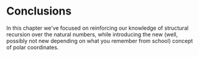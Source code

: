 # Conclusions

In this chapter we've focused on reinforcing our knowledge of structural recursion over the natural numbers, while introducing the new (well, possibly not new depending on what you remember from school) concept of polar coordinates.

